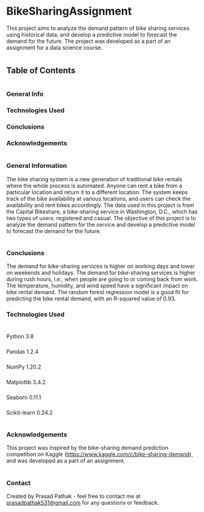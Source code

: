 # BikeSharingAssignment

This project aims to analyze the demand pattern of bike sharing services using historical data, and develop a predictive model to forecast the demand for the future. The project was developed as a part of an assignment for a data science course.
#
#
## Table of Contents
#
### General Info
### Technologies Used
### Conclusions
### Acknowledgements
#
#
### General Information
The bike sharing system is a new generation of traditional bike rentals where the whole process is automated. Anyone can rent a bike from a particular location and return it to a different location. The system keeps track of the bike availability at various locations, and users can check the availability and rent bikes accordingly. The data used in this project is from the Capital Bikeshare, a bike-sharing service in Washington, D.C., which has two types of users: registered and casual. The objective of this project is to analyze the demand pattern for the service and develop a predictive model to forecast the demand for the future.
#
#
### Conclusions
The demand for bike-sharing services is higher on working days and lower on weekends and holidays.
The demand for bike-sharing services is higher during rush hours, i.e., when people are going to or coming back from work.
The temperature, humidity, and wind speed have a significant impact on bike rental demand.
The random forest regression model is a good fit for predicting the bike rental demand, with an R-squared value of 0.93.

### Technologies Used
#
Python 3.8
###
Pandas 1.2.4
###
NumPy 1.20.2
###
Matplotlib 3.4.2
###
Seaborn 0.11.1
###
Scikit-learn 0.24.2
#
#
### Acknowledgements
This project was inspired by the bike-sharing demand prediction competition on Kaggle (https://www.kaggle.com/c/bike-sharing-demand), and was developed as a part of an assignment. 
#
#
### Contact
Created by Prasad Pathak - feel free to contact me at prasadpathak531@gmail.com for any questions or feedback.



